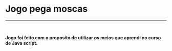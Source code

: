 
<h1>Jogo pega moscas</h1>
<hr>
<br>
<p style="font-weight: bold;">Jogo foi feito com o proposito de utilizar os meios que aprendi no curso de Java script.</p>
